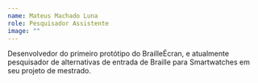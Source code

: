 ```yaml
---
name: Mateus Machado Luna
role: Pesquisador Assistente
image: ""
---
```

Desenvolvedor do primeiro protótipo do BrailleÉcran, e atualmente pesquisador de alternativas de entrada de Braille para Smartwatches em seu projeto de mestrado.

